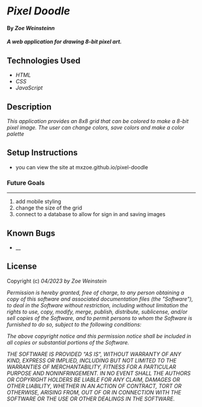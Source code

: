 # _Pixel Doodle_

#### By _**Zoe Weinsteinn**_

#### _A web application for drawing 8-bit pixel art._
## Technologies Used
* _HTML_
* _CSS_
* _JavaScript_

## Description

_This application provides an 8x8 grid that can be colored to make a 8-bit pixel image. The user can change colors, save colors and make a color palette_

## Setup Instructions

* you can view the site at mxzoe.github.io/pixel-doodle
### Future Goals
___
1. add mobile styling
2. change the size of the grid
3. connect to a database to allow for sign in and saving images

## Known Bugs

* __

## License

Copyright (c) _04/2023_ _by Zoe Weinstein_


_Permission is hereby granted, free of charge, to any person obtaining a copy of this software and associated documentation files (the "Software"), to deal in the Software without restriction, including without limitation the rights to use, copy, modify, merge, publish, distribute, sublicense, and/or sell copies of the Software, and to permit persons to whom the Software is furnished to do so, subject to the following conditions:_

_The above copyright notice and this permission notice shall be included in all copies or substantial portions of the Software._

_THE SOFTWARE IS PROVIDED "AS IS", WITHOUT WARRANTY OF ANY KIND, EXPRESS OR IMPLIED, INCLUDING BUT NOT LIMITED TO THE WARRANTIES OF MERCHANTABILITY, FITNESS FOR A PARTICULAR PURPOSE AND NONINFRINGEMENT. IN NO EVENT SHALL THE AUTHORS OR COPYRIGHT HOLDERS BE LIABLE FOR ANY CLAIM, DAMAGES OR OTHER LIABILITY, WHETHER IN AN ACTION OF CONTRACT, TORT OR OTHERWISE, ARISING FROM, OUT OF OR IN CONNECTION WITH THE SOFTWARE OR THE USE OR OTHER DEALINGS IN THE SOFTWARE._